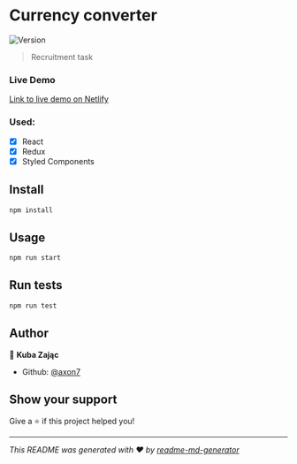 # Currency converter

![Version](https://img.shields.io/npm/v/homework.svg)

> Recruitment task

### Live Demo

[Link to live demo on Netlify](https://goofy-curie-6b5f7d.netlify.com/)

### Used:

- [x] React
- [x] Redux
- [x] Styled Components

## Install

```sh
npm install
```

## Usage

```sh
npm run start
```

## Run tests

```sh
npm run test
```

## Author

👤 **Kuba Zając**

- Github: [@axon7](https://github.com/axon7)

## Show your support

Give a ⭐️ if this project helped you!

---

_This README was generated with ❤️ by [readme-md-generator](https://github.com/kefranabg/readme-md-generator)_
